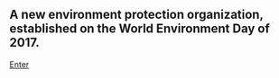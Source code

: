 ## A new environment protection organization, established on the World Environment Day of 2017.

[Enter](https://addyzhp.github.io/OpenForAll/index.html)
